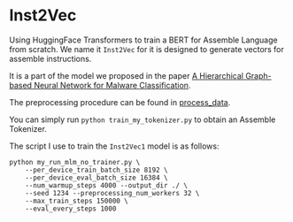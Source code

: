 # Inst2Vec
Using HuggingFace Transformers to train a BERT for Assemble Language from scratch. We name it `Inst2Vec` for it is designed to generate vectors for assemble instructions.

It is a part of the model we proposed in the paper [A Hierarchical Graph-based Neural Network for Malware Classification]().

The preprocessing procedure can be found in [process_data](./process_data/readme.md).

You can simply run `python train_my_tokenizer.py` to obtain an Assemble Tokenizer.

The script I use to train the `Inst2Vec1` model is as follows:
```
python my_run_mlm_no_trainer.py \
    --per_device_train_batch_size 8192 \
    --per_device_eval_batch_size 16384 \
    --num_warmup_steps 4000 --output_dir ./ \
    --seed 1234 --preprocessing_num_workers 32 \
    --max_train_steps 150000 \
    --eval_every_steps 1000
```
